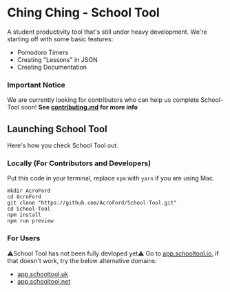 # Ching Ching - School Tool
A student productivity tool that's still under heavy development.
We're starting off with some basic features:
- Pomodoro Timers
- Creating "Lessons" in JSON
- Creating Documentation

### Important Notice
We are currently looking for contributors who can help us complete School-Tool soon!
**See <a href="CONTRIBUTING.md">contributing.md</a> for more info**

## Launching School Tool
Here's how you check School Tool out.
### Locally (For Contributors and Developers)
Put this code in your terminal, replace <code>npm</code> with <code>yarn</code> if you are using Mac.<br>

```
mkdir AcroFord
cd AcroFord
git clone "https://github.com/AcroFord/School-Tool.git"
cd School-Tool
npm install
npm run preview
```

### For Users
⚠️School Tool has not been fully devloped yet⚠️
Go to <a href="app.schooltool.io">app.schooltool.io</a>, if that doesn't work, try the below alternative domains:
- <a href="app.schooltool.uk">app.schooltool.uk</a>
- <a href="app.schooltool.net">app.schooltool.net</a>

